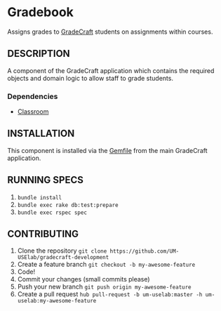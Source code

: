 Gradebook
=========

Assigns grades to [GradeCraft](../../README.md) students on assignments within courses.

## DESCRIPTION

A component of the GradeCraft application which contains the required objects and domain logic to allow staff to grade students.

### Dependencies

* [Classroom](../classroom)

## INSTALLATION

This component is installed via the [Gemfile](../../Gemfile) from the main GradeCraft application.

## RUNNING SPECS

1. `bundle install`
1. `bundle exec rake db:test:prepare`
1. `bundle exec rspec spec`

## CONTRIBUTING

1. Clone the repository `git clone https://github.com/UM-USElab/gradecraft-development`
1. Create a feature branch `git checkout -b my-awesome-feature`
1. Code!
1. Commit your changes (small commits please)
1. Push your new branch `git push origin my-awesome-feature`
1. Create a pull request `hub pull-request -b um-uselab:master -h um-uselab:my-awesome-feature`
